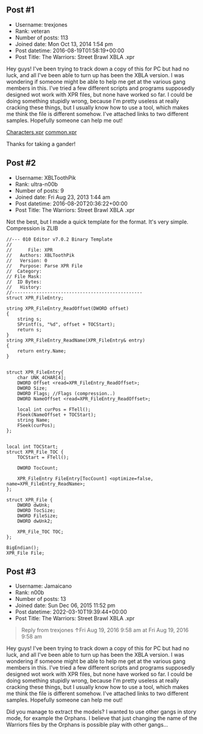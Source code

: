 ## Post #1
- Username: trexjones
- Rank: veteran
- Number of posts: 113
- Joined date: Mon Oct 13, 2014 1:54 pm
- Post datetime: 2016-08-19T01:58:19+00:00
- Post Title: The Warriors: Street Brawl XBLA .xpr

Hey guys! I've been trying to track down a copy of this for PC but had no luck, and all I've been able to turn up has been the XBLA version. I was wondering if someone might be able to help me get at the various gang members in this. I've tried a few different scripts and programs supposedly designed wot work with XPR files, but none have worked so far. I could be doing something stupidly wrong, because I'm pretty useless at really cracking these things, but I usually know how to use a tool, which makes me think the file is different somehow. I've attached links to two different samples. Hopefully someone can help me out!

[Characters.xpr](https://mega.nz/#!iVJRHDKL!ZURK_hael3TYHV1ExuRxOOUzpsO0HpKxqBsn0atRH50)
[common.xpr](https://mega.nz/#!7MpShTJL!YwAlrPGOvcOGrpHRQH2XQwG-hEASwkcs3Npni_xtD2s)

Thanks for taking a gander!
## Post #2
- Username: XBLToothPik
- Rank: ultra-n00b
- Number of posts: 9
- Joined date: Fri Aug 23, 2013 1:44 am
- Post datetime: 2016-08-20T20:36:22+00:00
- Post Title: The Warriors: Street Brawl XBLA .xpr

Not the best, but I made a quick template for the format.  It's very simple.  Compression is ZLIB

```
//--- 010 Editor v7.0.2 Binary Template
//
//      File: XPR
//   Authors: XBLToothPik
//   Version: 0
//   Purpose: Parse XPR File
//  Category: 
// File Mask: 
//  ID Bytes: 
//   History: 
//------------------------------------------------
struct XPR_FileEntry;

string XPR_FileEntry_ReadOffset(DWORD offset)
{
    string s;
    SPrintf(s, "%d", offset + TOCStart);
    return s;
}
string XPR_FileEntry_ReadName(XPR_FileEntry& entry)
{
    return entry.Name;
}


struct XPR_FileEntry{
    char UNK_4CHAR[4];
    DWORD Offset <read=XPR_FileEntry_ReadOffset>;
    DWORD Size;
    DWORD Flags; //Flags (compression..)
    DWORD NameOffset <read=XPR_FileEntry_ReadOffset>;

    local int curPos = FTell();
    FSeek(NameOffset + TOCStart);    
    string Name;
    FSeek(curPos);
};


local int TOCStart;
struct XPR_File_TOC {
    TOCStart = FTell();

    DWORD TocCount;

    XPR_FileEntry FileEntry[TocCount] <optimize=false, name=XPR_FileEntry_ReadName>;
};

struct XPR_File {
    DWORD dwUnk;
    DWORD TocSize;
    DWORD FileSize;
    DWORD dwUnk2;

    XPR_File_TOC TOC;
};

BigEndian();
XPR_File File;
```
## Post #3
- Username: Jamaicano
- Rank: n00b
- Number of posts: 13
- Joined date: Sun Dec 06, 2015 11:52 pm
- Post datetime: 2022-03-10T19:39:44+00:00
- Post Title: The Warriors: Street Brawl XBLA .xpr

> Reply from trexjones ↑Fri Aug 19, 2016 9:58 am at Fri Aug 19, 2016 9:58 am
>
> 
Hey guys! I've been trying to track down a copy of this for PC but had no luck, and all I've been able to turn up has been the XBLA version. I was wondering if someone might be able to help me get at the various gang members in this. I've tried a few different scripts and programs supposedly designed wot work with XPR files, but none have worked so far. I could be doing something stupidly wrong, because I'm pretty useless at really cracking these things, but I usually know how to use a tool, which makes me think the file is different somehow. I've attached links to two different samples. Hopefully someone can help me out!

Did you manage to extract the models? I wanted to use other gangs in story mode, for example the Orphans.
I believe that just changing the name of the Warriors files by the Orphans is possible play with other gangs...
